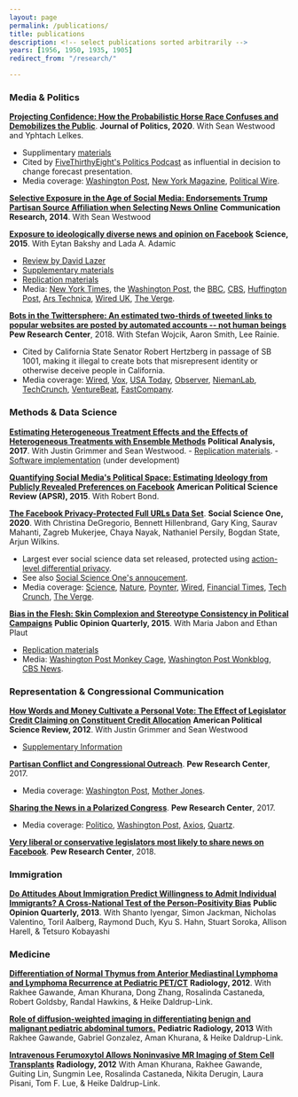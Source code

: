 ```yaml
---
layout: page
permalink: /publications/
title: publications
description: <!-- select publications sorted arbitrarily -->
years: [1956, 1950, 1935, 1905]
redirect_from: "/research/"

---
```


### Media & Politics

[**Projecting Confidence: How the Probabilistic Horse Race Confuses and Demobilizes the Public**](/assets/pdf/aggregator.pdf). **Journal of Politics, 2020**. With Sean Westwood and Yphtach Lelkes.
- Supplimentary [materials](/assets/pdf/aggregatorSM.pdf)
- Cited by [FiveThirthyEight's Politics
Podcast](https://fivethirtyeight.com/features/politics-podcast-whats-so-wrong-with-nancy-pelosi/)
as influential in decision to change forecast presentation.
- Media coverage: [Washington
Post](https://www.washingtonpost.com/news/politics/wp/2018/02/06/clintons-achilles-heel-in-2016-may-have-been-overconfidence/?utm_term=.b71fb84da00f),
[New York
Magazine](http://nymag.com/daily/intelligencer/2018/02/americans-dont-understand-election-probabilities.html),
[Political
Wire](https://politicalwire.com/2018/02/06/election-forecasts-lower-voter-turnout/).

[**Selective Exposure in the Age of Social Media: Endorsements Trump
Partisan Source Affiliation when Selecting News
Online**](/assets/pdf/SocialNewsCommRes.pdf)
**Communication Research, 2014**. With Sean Westwood 

[**Exposure to ideologically diverse news and opinion on Facebook**](/assets/pdf/Science-2015-Bakshy-1130-2.pdf)
**Science, 2015**. With Eytan Bakshy and Lada A. Adamic 
- [Review by David Lazer](http://science.sciencemag.org/content/348/6239/1090)
- [Supplementary materials](http://science.sciencemag.org/highwire/filestream/630053/field_highwire_adjunct_files/1/Bakshy-SM.revision.1.pdf)
- [Replication materials](http://dx.doi.org/10.7910/DVN/LDJ7MS) 
- Media: [New York Times](http://www.nytimes.com/2015/05/08/technology/facebook-study-disputes-theory-of-political-polarization-among-users.html?_r=0),
the [Washington Post](http://www.washingtonpost.com/news/energy-environment/wp/2015/05/07/facebook-study-says-its-mainly-your-fault-not-theirs-that-you-read-things-you-already-agree-with/), the [BBC](http://www.bbc.com/news/science-environment-32606724), [CBS](http://www.cbsnews.com/news/facebooks-news-feed-limits-your-world-view/), [Huffington Post](http://www.huffingtonpost.com/2015/05/12/facebook-study-polarization_n_7245192.html), [Ars Technica](http://arstechnica.com/science/2015/05/dont-just-blame-facebook-we-build-our-own-bubbles/), [Wired
UK](http://www.wired.co.uk/news/archive/2015-05/08/facebook-echo-chamber-study),
[The Verge](http://www.theverge.com/2015/5/7/8564795/facebook-online-opinion-filter-bubble-news-feed-study).

[**Bots in the Twittersphere: An estimated two-thirds of tweeted
    links to popular websites are posted by automated accounts -- not
    human beings**](http://www.pewinternet.org/2018/04/09/bots-in-the-twittersphere/)
    **Pew Research Center**, 2018. With Stefan Wojcik, Aaron Smith, Lee Rainie.
- Cited by California State Senator Robert Hertzberg in passage of
SB 1001, making it illegal to create bots that misrepresent identity
or otherwise deceive people in California.
- Media coverage:
[Wired](https://www.wired.com/story/twitter-bots-links/),
[Vox](https://www.vox.com/technology/2018/4/9/17214720/pew-study-bots-generate-two-thirds-of-twitter-links),
[USA
Today](https://www.usatoday.com/story/tech/news/2018/04/09/bots-rampant-twitter-study-says-network-tries-thwart-devious-tweets/492536002/),
[Observer](http://observer.com/2018/04/report-bots-promote-66-percent-twittersphere-links/),
[NiemanLab](http://www.niemanlab.org/2018/04/think-your-articles-are-getting-a-lot-of-attention-on-twitter-it-could-be-a-lot-of-posting-by-bots/),
[TechCrunch](https://techcrunch.com/2018/04/09/bots-on-twitter-share-two-thirds-of-links-to-popular-websites-pew/),
[VentureBeat](https://venturebeat.com/2018/04/09/pew-twitter-bots-are-behind-66-of-tweeted-links-for-most-popular-sites/),
[FastCompany](https://www.fastcompany.com/40556233/twitter-bots-are-getting-busy-making-sure-your-tweet-goes-viral).


### Methods & Data Science
[**Estimating Heterogeneous Treatment Effects and the Effects of
Heterogeneous Treatments with Ensemble
Methods**](/assets/pdf/het.pdf)
**Political Analysis, 2017**. With Justin Grimmer and Sean Westwood.
	- [Replication materials](https://dataverse.harvard.edu/dataset.xhtml?persistentId=doi:10.7910/DVN/BQMLQW).
	- [Software implementation](https://github.com/SolomonMg/HetSL) (under development)

[**Quantifying Social Media\'s Political Space: Estimating Ideology
from Publicly Revealed Preferences on Facebook**](/assets/pdf/EstimatingIdeologyFromFacebookPageLikes.pdf)
**American Political Science Review (APSR), 2015**. With Robert Bond.

[**The Facebook Privacy-Protected Full URLs Data Set**](/assets/pdf/Facebook_DP_URLs_Dataset.pdf). **Social Science One, 2020**. With Christina DeGregorio, Bennett Hillenbrand, Gary King, Saurav Mahanti, Zagreb Mukerjee, Chaya Nayak, Nathaniel Persily, Bogdan State, Arjun Wilkins.
- Largest ever social science data set released, protected using [action-level differential privacy](https://arxiv.org/abs/2002.04049).
- See also [Social Science One's annoucement](socialscience.one/blog/update-social-science-one).
- Media coverage: [Science](https://www.sciencemag.org/news/2020/02/researchers-finally-get-access-data-facebook-s-role-political-discourse), [Nature](https://www.nature.com/articles/d41586-019-02966-x), [Poynter](https://www.poynter.org/fact-checking/2019/what-can-researchers-find-among-the-32-million-urls-facebook-just-released-to-social-science-one/), [Wired](https://www.wired.com/story/facebook-social-network-becomes-social-science-subject/), [Financial Times](https://www.ft.com/content/6133b90e-e23f-11e9-9743-db5a370481bc), [Tech Crunch](https://techcrunch.com/2018/07/11/facebook-independent-research-commission-social-science-one-will-share-a-petabyte-of-user-data/),
[The Verge](https://www.theverge.com/2018/7/11/17561144/facebook-election-research-database-link-proposal).

[**Bias in the Flesh: Skin Complexion and Stereotype Consistency in
Political Campaigns**](/assets/pdf/HSVmetricsCampaignsDarknessPOQFINAL.pdf)
**Public Opinion Quarterly, 2015**. With Maria Jabon and Ethan
Plaut 
- [Replication materials](http://dx.doi.org/10.7910/DVN/F0NDJP)
- Media: [Washington Post Monkey Cage](https://www.washingtonpost.com/news/monkey-cage/wp/2016/01/11/what-color-is-obama-these-researchers-examined-reactions-when-his-skin-looks-darker/), [Washington Post Wonkblog](https://www.washingtonpost.com/news/wonk/wp/2015/12/29/obamas-skin-looks-a-little-different-in-these-gop-campaign-ads/),
[CBS News](http://www.cbsnews.com/news/study-2008-mccain-attack-ads-darkened-obama-skin-tone/).

### Representation & Congressional Communication
[**How Words and Money Cultivate a Personal Vote: The Effect of Legislator Credit Claiming on Constituent Credit Allocation**](/assets/pdf/GrimmerMessingWestwood.pdf)
**American Political Science Review, 2012**. With Justin Grimmer and Sean Westwood
- [Supplementary Information](/assets/pdf/ccsup.pdf)
<!-- - [Presentation Slides](http://stanford.edu/~jgrimmer/ccpres.pdf)  -->

[**Partisan Conflict and Congressional
    Outreach**](http://www.people-press.org/2017/02/23/partisan-conflict-and-congressional-outreach/). **Pew Research Center**, 2017.
- Media coverage: [Washington
Post](https://www.washingtonpost.com/news/wonk/wp/2017/02/23/republican-lawmakers-go-negative-more-often-than-democrats-according-to-a-first-of-its-kind-analysis/),
[Mother
Jones](http://www.motherjones.com/kevin-drum/2017/02/pew-republicans-disagree-and-they-disagree-indignantly/).

[**Sharing the News in a Polarized Congress**](https://www.people-press.org/2017/12/18/sharing-the-news-in-a-polarized-congress/). **Pew Research Center**, 2017.
- Media coverage:
[Politico](https://www.politico.com/story/2017/12/18/pew-study-social-media-political-polarization-302252),
[Washington
Post](https://www.washingtonpost.com/news/politics/wp/2017/12/18/how-politicians-use-of-social-media-is-reinforcing-a-partisan-media-divide/),
[Axios](https://www.axios.com/democrats-are-angrier-than-republicans-on-facebook-1515110686-ba65f9e2-10c3-4b06-b31f-4588fbca9573.html),
[Quartz](https://qz.com/1161816/facebook-and-politics-reactions-to-posts-by-democrats-got-a-lot-angrier-after-trump-was-elected/).

[**Very liberal or conservative legislators most likely to share news on Facebook**](https://www.pewresearch.org/fact-tank/2018/01/19/very-liberal-or-conservative-legislators-most-likely-to-share-news-on-facebook//). **Pew Research Center**, 2018.

### Immigration
[**Do Attitudes About Immigration Predict Willingness to Admit Individual
Immigrants? A Cross-National Test of the Person-Positivity
Bias**](https://www.dropbox.com/s/5crzhtifzf969vk/POQCrossNationalImmigration.pdf?raw=true)
**Public Opinion Quarterly, 2013**. With Shanto Iyengar, Simon Jackman,
Nicholas Valentino, Toril Aalberg, Raymond Duch, Kyu S. Hahn, Stuart
Soroka, Allison Harell, & Tetsuro Kobayashi 


### Medicine
[**Differentiation of Normal Thymus from Anterior Mediastinal Lymphoma and Lymphoma Recurrence at Pediatric PET/CT**](http://pubs.rsna.org/doi/full/10.1148/radiol.11110715)
**Radiology, 2012**. With Rakhee Gawande, Aman Khurana, Dong Zhang,
Rosalinda Castaneda, Robert Goldsby, Randal Hawkins, & Heike
Daldrup-Link. 

[**Role of diffusion-weighted imaging in differentiating benign and malignant pediatric abdominal tumors.**](http://onlinelibrary.wiley.com/doi/10.1111/j.1467-9477.2011.00280.x/abstract)
**Pediatric Radiology, 2013** With Rakhee Gawande, Gabriel Gonzalez,
Aman Khurana, & Heike Daldrup-Link. 

[**Intravenous Ferumoxytol Allows Noninvasive MR Imaging of Stem Cell Transplants**](http://pubs.rsna.org/doi/full/10.1148/radiol.11110715)
**Radiology, 2012** With Aman Khurana, Rakhee Gawande, Guiting Lin,
Sungmin Lee, Rosalinda Castaneda, Nikita Derugin, Laura Pisani, Tom F.
Lue, & Heike Daldrup-Link.
